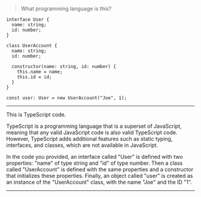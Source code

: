> What programming language is this?
```
interface User {
  name: string;
  id: number;
}
 
class UserAccount {
  name: string;
  id: number;
 
  constructor(name: string, id: number) {
    this.name = name;
    this.id = id;
  }
}
 
const user: User = new UserAccount("Joe", 1);
```

---

This is TypeScript code.

TypeScript is a programming language that is a superset of JavaScript, meaning that any valid JavaScript code is also valid TypeScript code. However, TypeScript adds additional features such as static typing, interfaces, and classes, which are not available in JavaScript.

In the code you provided, an interface called "User" is defined with two properties: "name" of type string and "id" of type number. Then a class called "UserAccount" is defined with the same properties and a constructor that initializes these properties. Finally, an object called "user" is created as an instance of the "UserAccount" class, with the name "Joe" and the ID "1".

---